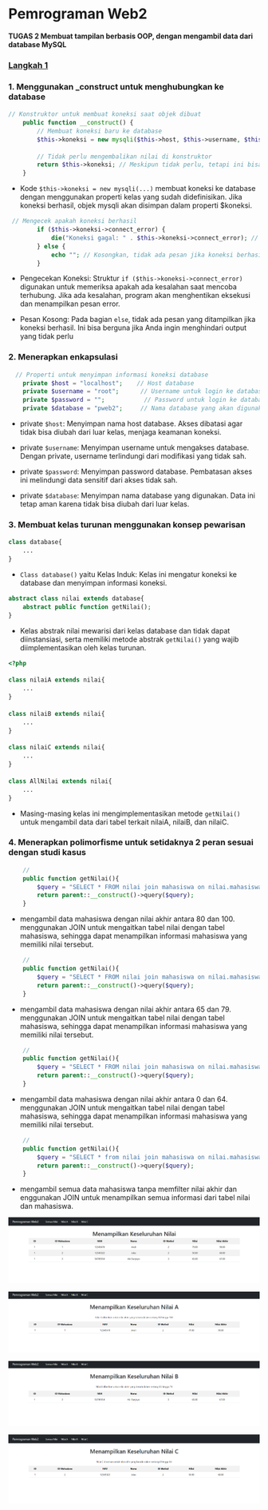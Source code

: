 # Pemrograman Web2
__TUGAS 2 Membuat tampilan berbasis OOP, dengan mengambil data dari database MySQL__
###  <u>Langkah 1</u>
### 1. Menggunakan _construct untuk menghubungkan ke database
```php
// Konstruktor untuk membuat koneksi saat objek dibuat
    public function __construct() {
        // Membuat koneksi baru ke database
        $this->koneksi = new mysqli($this->host, $this->username, $this->password, $this->database);

        // Tidak perlu mengembalikan nilai di konstruktor
        return $this->koneksi; // Meskipun tidak perlu, tetapi ini bisa dihapus
    }
```
- Kode ```$this->koneksi = new mysqli(...)``` membuat koneksi ke database dengan menggunakan properti kelas yang sudah didefinisikan. Jika koneksi berhasil, objek mysqli akan disimpan dalam properti $koneksi.
```php
 // Mengecek apakah koneksi berhasil
        if ($this->koneksi->connect_error) {
            die("Koneksi gagal: " . $this->koneksi->connect_error); // Jika gagal, tampilkan pesan error
        } else {
            echo ""; // Kosongkan, tidak ada pesan jika koneksi berhasil
        }
```
- Pengecekan Koneksi: Struktur ```if ($this->koneksi->connect_error)``` digunakan untuk memeriksa apakah ada kesalahan saat mencoba terhubung. Jika ada kesalahan, program akan menghentikan eksekusi dan menampilkan pesan error.

- Pesan Kosong: Pada bagian ```else```, tidak ada pesan yang ditampilkan jika koneksi berhasil. Ini bisa berguna jika Anda ingin menghindari output yang tidak perlu
### 2. Menerapkan enkapsulasi
```php
  // Properti untuk menyimpan informasi koneksi database
    private $host = "localhost";    // Host database
    private $username = "root";      // Username untuk login ke database
    private $password = "";           // Password untuk login ke database
    private $database = "pweb2";     // Nama database yang akan digunakan
```
- private ```$host```: Menyimpan nama host database. Akses dibatasi agar tidak bisa diubah dari luar kelas, menjaga keamanan koneksi.

- private ```$username```: Menyimpan username untuk mengakses database. Dengan private, username terlindungi dari modifikasi yang tidak sah.

- private ```$password```: Menyimpan password database. Pembatasan akses ini melindungi data sensitif dari akses tidak sah.

- private ```$database```: Menyimpan nama database yang digunakan. Data ini tetap aman karena tidak bisa diubah dari luar kelas.
### 3. Membuat kelas turunan menggunakan konsep pewarisan
```php
class database{
    ...
}
```
- ```Class database()``` yaitu Kelas Induk: Kelas ini mengatur koneksi ke database dan menyimpan informasi koneksi.
```php
abstract class nilai extends database{
    abstract public function getNilai();
}
```
- Kelas abstrak nilai mewarisi dari kelas database dan tidak dapat diinstansiasi, serta memiliki metode abstrak ```getNilai()``` yang wajib diimplementasikan oleh kelas turunan.
```php
<?php 

class nilaiA extends nilai{
    ...
}

class nilaiB extends nilai{
    ...
}

class nilaiC extends nilai{
    ...
}

class AllNilai extends nilai{
    ...
}
```
- Masing-masing kelas ini mengimplementasikan metode ```getNilai()``` untuk mengambil data dari tabel terkait nilaiA, nilaiB, dan nilaiC.
### 4. Menerapkan polimorfisme untuk setidaknya 2 peran sesuai dengan studi kasus
```php
    //
    public function getNilai(){
        $query = "SELECT * FROM nilai join mahasiswa on nilai.mahasiswa_id=mahasiswa.mahasiswa_id WHERE nilai_akhir between 80 and 100 ";
        return parent::__construct()->query($query);
    }
```
- mengambil data mahasiswa dengan nilai akhir antara 80 dan 100. menggunakan JOIN untuk mengaitkan tabel nilai dengan tabel mahasiswa, sehingga dapat menampilkan informasi mahasiswa yang memiliki nilai tersebut.

```php
    //
    public function getNilai(){
        $query = "SELECT * FROM nilai join mahasiswa on nilai.mahasiswa_id=mahasiswa.mahasiswa_id WHERE nilai_akhir between 65 and 79";
        return parent::__construct()->query($query);
    }
```
- mengambil data mahasiswa dengan nilai akhir antara 65 dan 79. menggunakan JOIN untuk mengaitkan tabel nilai dengan tabel mahasiswa, sehingga dapat menampilkan informasi mahasiswa yang memiliki nilai tersebut.

```php
    //
    public function getNilai(){
        $query = "SELECT * FROM nilai join mahasiswa on nilai.mahasiswa_id=mahasiswa.mahasiswa_id WHERE nilai_akhir between 0 and 64";
        return parent::__construct()->query($query);
    }
```
- mengambil data mahasiswa dengan nilai akhir antara 0 dan 64. menggunakan JOIN untuk mengaitkan tabel nilai dengan tabel mahasiswa, sehingga dapat menampilkan informasi mahasiswa yang memiliki nilai tersebut.

```php
    //
    public function getNilai(){
        $query = "SELECT * from nilai join mahasiswa on nilai.mahasiswa_id = mahasiswa.mahasiswa_id";
        return parent::__construct()->query($query);
    }
```
- mengambil semua data mahasiswa tanpa memfilter nilai akhir dan enggunakan JOIN untuk menampilkan semua informasi dari tabel nilai dan mahasiswa.

![alt text](/img/allNilai.png)

![alt text](/img/nilaiA.png)

![alt text](/img/nilaiB.png)

![alt text](/img/nilaiC.png)
